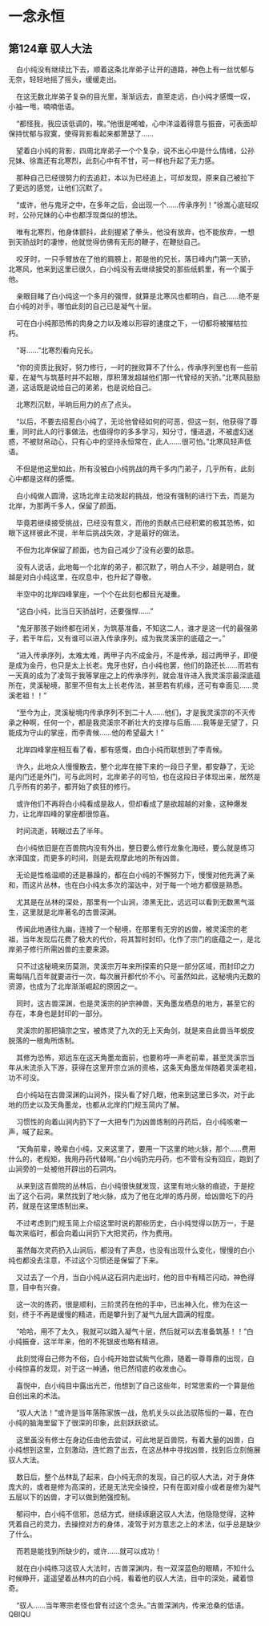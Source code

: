 # 一念永恒 
 ## 第124章 驭人大法
     白小纯没有继续比下去，顺着这条北岸弟子让开的道路，神色上有一丝忧郁与无奈，轻轻地摇了摇头，缓缓走出。

    在这无数北岸弟子复杂的目光里，渐渐远去，直至走远，白小纯才感慨一叹，小袖一甩，喃喃低语。

    “都怪我，我应该低调的，唉。”他很是唏嘘，心中洋溢着得意与振奋，可表面却保持忧郁与寂寞，使得背影看起来都萧瑟了……

    望着白小纯的背影，四周北岸弟子一个个复杂，说不出心中是什么情绪，公孙兄妹、徐嵩还有北寒烈，此刻心中有不甘，可一样也升起了无力感。

    那种自己已经很努力的去追赶，本以为已经追上，可却发现，原来自己被拉下了更远的感觉，让他们沉默了。

    “或许，他与鬼牙之中，在多年之后，会出现一个……传承序列！”徐嵩心底轻叹时，公孙兄妹的心中也都浮现类似的想法。

    唯有北寒烈，他身体颤抖，此刻握紧了拳头，他没有放弃，也不能放弃，一想到天骄战时的凄惨，他就觉得仿佛有无形的鞭子，在鞭挞自己。

    咬牙时，一只手臂放在了他的肩膀上，那是他的兄长，落日峰内门第一天骄，北寒风，他来到这里已很久，白小纯没有去继续接受的那些纸鹤里，有一个属于他。

    亲眼目睹了白小纯这一个多月的强悍，就算是北寒风也都明白，自己……绝不是白小纯的对手，哪怕此刻的自己已是凝气十层。

    可在白小纯那恐怖的肉身之力以及难以形容的速度之下，一切都将被摧枯拉朽。

    “哥……”北寒烈看向兄长。

    “你的资质比我好，努力修行，一时的挫败算不了什么，传承序列里也有一些前辈，在凝气与筑基时并不起眼，厚积薄发超越他们那一代曾经的天骄。”北寒风鼓励道，这话既是说给自己的弟弟，也是说给自己。

    北寒烈沉默，半晌后用力的点了点头。

    “以后，不要去招惹白小纯了，无论他曾经如何的可恶，但这一刻，他获得了尊重，同时此人的行事做法，也值得你的多多学习，知分寸，懂进退，不被虚幻迷惑，不被财帛动心，只有心中的坚持永恒常在，此人……很可怕。”北寒风轻声低语。

    不但是他这里如此，所有没被白小纯挑战的两千多内门弟子，几乎所有，此刻心中都是这样的感慨。

    白小纯做人圆滑，这场北岸主动发起的挑战，他没有强制的进行下去，而是为北岸，为那两千多人，保留了颜面。

    毕竟若继续接受挑战，已经没有意义，而他的贡献点已经积累的极其恐怖，如眼下这样彼此不提，半年后挑战失效，才是最好的做法。

    不但为北岸保留了颜面，也为自己减少了没有必要的敌意。

    没有人说话，此地每一个北岸的弟子，都沉默了，明白人不少，越是明白，就越是对白小纯这里，在叹息中，也升起了尊敬。

    半空中的北岸四峰掌座，一个个在此刻也都目光凝重。

    “这白小纯，比当日天骄战时，还要强悍……”

    “鬼牙那孩子始终都在闭关，为筑基准备，不知这二人，谁才是这一代的最强弟子，若干年后，又有谁可以进入传承序列，成为我灵溪宗的底蕴之一。”

    “进入传承序列，太难太难，两甲子内不成金丹，不是传承，超过两甲子，即便是成为金丹，也只是太上长老。鬼牙也好，白小纯也罢，他们的路还长……而若有一天真的成为了凌驾于我等掌座之上的传承序列，就会准许进入我灵溪宗最深底蕴所在，灵溪秘境，那里不但有太上长老传法，甚至若有机缘，还可有幸面见……灵溪老祖！！”

    “至今为止，灵溪秘境内传承序列不到二十人……他们，才是我灵溪宗的不灭传承之种啊，任何一个，都是我灵溪宗不断壮大的支撑与后盾……我等是无望了，只能成为守山的掌座，而李青候……他的希望最大！”

    北岸四峰掌座相互看了看，都有感慨，由白小纯而联想到了李青候。

    许久，此地众人慢慢散去，整个北岸在接下来的一段日子里，都安静了，无论是内门还是外门，可与此同时，北岸弟子的可怕，也在这段日子体现出来，居然是几乎所有的弟子，都开始了疯狂的修行。

    或许他们不再将白小纯看成是敌人，但却看成了是欲超越的对象，这种爆发力，让北岸四峰的掌座都很惊喜。

    时间流逝，转眼过去了半年。

    白小纯依旧是在百兽院内没有外出，整日要么修行龙象化海经，要么就是练习水泽国度，而更多的时间，则是去观摩此地的所有凶兽。

    无论是性格温顺的还是暴躁的，都在白小纯的不懈努力下，慢慢对他充满了亲和，而这片丛林，也在白小纯太多次的溜达中，对于每一个地方都很是熟悉。

    尤其是在丛林的深处，那里有一个山涧，漆黑无比，远远可以看到无数黑气滋生，这里就是北岸著名的古兽深渊。

    传闻此地通往九幽，连接了一个秘境，在那里有无穷的凶兽，被灵溪宗的老祖，当年发现后花费了极大的代价，将其暂时封印，化作了宗门的底蕴之一，是北岸弟子修行所需凶兽的主要来源。

    只不过这秘境来历莫测，灵溪宗万年来所探索的只是一部分区域，而封印之力需每隔几百年就要进行一次，每次展开都代价不小。可虽然如此，这秘境内无数的资源，也成为了北岸渐渐崛起的原因之一。

    同时，这古兽深渊，也是灵溪宗的护宗神兽，天角墨龙栖息的地方，甚至它的存在，本身也是封印的一部分。

    灵溪宗的那把镇宗之宝，被炼灵了九次的无上天角剑，就是来自此兽当年蜕皮脱落的一根角所炼制。

    其修为恐怖，郑远东在这天角墨龙面前，也要称呼一声老前辈，甚至灵溪宗当年从末流杀入下游，获得在这里开宗立派的资格，这条天角墨龙伴随着灵溪老祖，功不可没。

    白小纯站在古兽深渊的山涧外，探头看了好几眼，他来到这里已多次，对于此地的历史以及天角墨龙，也都从北岸的门规玉简内了解。

    习惯性的向着山涧内扔下了一大把专门为凶兽炼制的丹药后，白小纯咳嗽一声，喊了起来。

    “天角前辈，晚辈白小纯，又来这里了，要用一下这里的地火脉，那个……费用什么的，老规矩，我用丹药代替啊。”白小纯扔完丹药，也不管有没有回应，跑到了山涧旁的一处被他开辟出的石洞内。

    从来到这百兽院的丛林后，白小纯很快就发现，这里有地火脉的痕迹，于是挖出了这个石洞，果然找到了地火脉，成为了他在北岸的炼丹房，给凶兽吃下的丹药，就是在这里炼制出来。

    不过考虑到门规玉简上介绍这里时说的那些历史，白小纯觉得以防万一，于是每次来临时，都会向着山涧扔下大把灵药，作为费用。

    虽然每次灵药扔入山涧后，都没有了声息，也没有出现什么变化，慢慢的白小纯也都没去注意，不过这个习惯还是保留了下来。

    又过去了一个月，当白小纯从这石洞内走出时，他的目中有精芒闪动，神色得意，目中有兴奋。

    这一次的炼药，很是顺利，三阶灵药在他的手中，已出神入化，修为在这一刻，终于不再是缓慢的精进，而是攀升到了凝气九层大圆满的程度。

    “哈哈，用不了太久，我就可以踏入凝气十层，然后就可以去准备筑基！！”白小纯振奋，这半年来，他的不死银皮也略有精进。

    此刻觉得自己修为不俗，白小纯开始尝试紫气化鼎，随着一尊尊鼎的出现，白小纯惊喜的发现，对于这一神通，他已然彻底的收发由心。

    喜悦中，白小纯目中露出光芒，他想到了自己这些年，时常思索的一个算是他自创出来的术法。

    “驭人大法！”或许是当年落陈家族一战，危机关头以此法驭陈恒的一幕，在白小纯的脑海里留下了很深的印象，此刻跃跃欲试。

    这里虽没有修士在身边任由他去尝试，可此地是百兽院，有着大量的凶兽，白小纯想到这里，立刻激动，连忙跑了出去，在这丛林中寻找凶兽，找到后立刻施展驭人大法。

    数日后，整个丛林乱了起来，白小纯无奈的发现，自己的驭人大法，对于身体庞大的，或者是修为高深的，还是无法完全操控，只有在面对瘦小或者是修为凝气五层以下的凶兽，才可以做到勉强控制。

    郁闷中，白小纯不信邪，总结方式，继续琢磨这驭人大法，他隐隐觉得，这种凭着自己的灵力，去操控对方的身体，凌驾于对方意志之上的术法，似乎总是缺少了什么。

    而若是能找到所缺少的，或许……就可以成功！

    就在白小纯练习这驭人大法时，古兽深渊内，有一双深蓝色的眼睛，不知什么时候睁开，遥遥望着丛林内的白小纯，看着他的驭人大法，目中的深处，藏着惊奇。

    “驭人……当年寒宗老怪也曾有过这个念头。”古兽深渊内，传来沧桑的低语。 
QBIQU